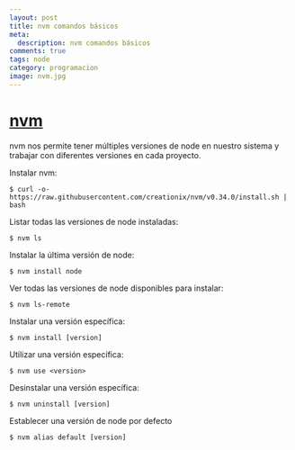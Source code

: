 ```yaml
---
layout: post
title: nvm comandos básicos
meta:
  description: nvm comandos básicos
comments: true
tags: node
category: programacion
image: nvm.jpg
---
```


# [nvm](https://github.com/creationix/nvm)

nvm nos permite tener múltiples versiones de node en nuestro sistema y trabajar con diferentes versiones en cada proyecto.

Instalar nvm:

```shell
$ curl -o- https://raw.githubusercontent.com/creationix/nvm/v0.34.0/install.sh | bash
```

Listar todas las versiones de node instaladas:

`$ nvm ls`

Instalar la última versión de node:

`$ nvm install node`

Ver todas las versiones de node disponibles para instalar:

`$ nvm ls-remote`

Instalar una versión específica:

`$ nvm install [version]`

Utilizar una versión específica:

`$ nvm use <version>`

Desinstalar una versión específica:

`$ nvm uninstall [version]`

Establecer una versión de node por defecto

`$ nvm alias default [version]`
